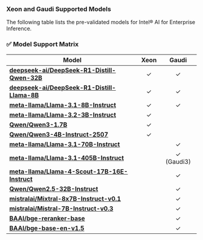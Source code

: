### Xeon and Gaudi Supported Models

The following table lists the pre-validated models for Intel® AI for Enterprise Inference.      

### ✅ **Model Support Matrix**

 **Model**                                                                                  | **Xeon** | **Gaudi** |
---------------------------------------------------------------------------------------------|:-------------------:|:---------------------:|
[**deepseek-ai/DeepSeek-R1-Distill-Qwen-32B**](https://huggingface.co/deepseek-ai/DeepSeek-R1-Distill-Qwen-32B) | ✓              | ✓                    |
[**deepseek-ai/DeepSeek-R1-Distill-Llama-8B**](https://huggingface.co/deepseek-ai/DeepSeek-R1-Distill-Llama-8B) | ✓           | ✓                   |
[**meta-llama/Llama-3.1-8B-Instruct**](https://huggingface.co/meta-llama/Llama-3.1-8B-Instruct)                   | ✓ | ✓                    |
[**meta-llama/Llama-3.2-3B-Instruct**](https://huggingface.co/meta-llama/Llama-3.2-3B-Instruct)                   | ✓ |                     |
[**Qwen/Qwen3-1.7B**](https://huggingface.co/Qwen/Qwen3-1.7B)                   | ✓ |                     |
[**Qwen/Qwen3-4B-Instruct-2507**](https://huggingface.co/Qwen/Qwen3-4B-Instruct-2507)                   | ✓ |                     |
[**meta-llama/Llama-3.1-70B-Instruct**](https://huggingface.co/meta-llama/Llama-3.1-70B-Instruct)                |                     | ✓                    |
[**meta-llama/Llama-3.1-405B-Instruct**](https://huggingface.co/meta-llama/Llama-3.1-405B-Instruct)             |                     | ✓ (Gaudi3)                      | ✓ 
[**meta-llama/Llama-4-Scout-17B-16E-Instruct**](https://huggingface.co/meta-llama/Llama-4-Scout-17B-16E-Instruct)             |                     | ✓                      | ✓ 
[**Qwen/Qwen2.5-32B-Instruct**](https://huggingface.co/Qwen/Qwen2.5-32B-Instruct)             |                     | ✓                      | ✓ 
[**mistralai/Mixtral-8x7B-Instruct-v0.1**](https://huggingface.co/mistralai/Mixtral-8x7B-Instruct-v0.1)          |                     | ✓                    |
[**mistralai/Mistral-7B-Instruct-v0.3**](https://huggingface.co/mistralai/Mistral-7B-Instruct-v0.3)              |                     | ✓                    |
[**BAAI/bge-reranker-base**](https://huggingface.co/BAAI/bge-reranker-base)             |                     | ✓  
[**BAAI/bge-base-en-v1.5**](https://huggingface.co/BAAI/bge-base-en-v1.5)             |  | ✓

